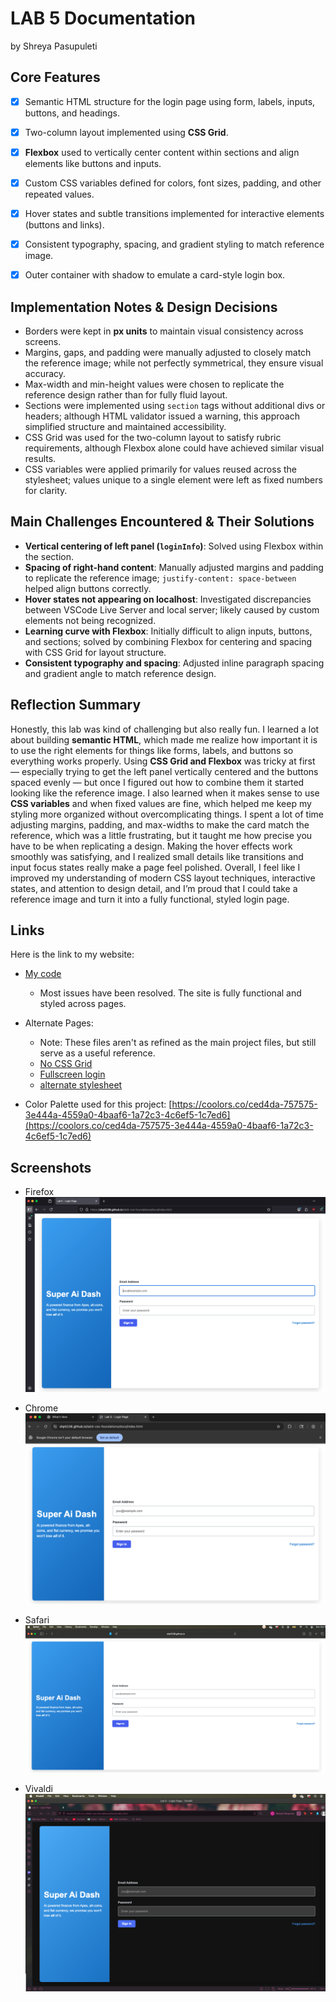 # LAB 5 Documentation
by Shreya Pasupuleti

## Core Features
- [X] Semantic HTML structure for the login page using form, labels, inputs, buttons, and headings.  
- [X] Two-column layout implemented using **CSS Grid**.  
- [X] **Flexbox** used to vertically center content within sections and align elements like buttons and inputs.  
- [X] Custom CSS variables defined for colors, font sizes, padding, and other repeated values.  
- [X] Hover states and subtle transitions implemented for interactive elements (buttons and links).  
- [X] Consistent typography, spacing, and gradient styling to match reference image.  
- [X] Outer container with shadow to emulate a card-style login box.  


## Implementation Notes & Design Decisions
- Borders were kept in **px units** to maintain visual consistency across screens.  
- Margins, gaps, and padding were manually adjusted to closely match the reference image; while not perfectly symmetrical, they ensure visual accuracy.  
- Max-width and min-height values were chosen to replicate the reference design rather than for fully fluid layout.  
- Sections were implemented using `section` tags without additional divs or headers; although HTML validator issued a warning, this approach simplified structure and maintained accessibility.  
- CSS Grid was used for the two-column layout to satisfy rubric requirements, although Flexbox alone could have achieved similar visual results.  
- CSS variables were applied primarily for values reused across the stylesheet; values unique to a single element were left as fixed numbers for clarity.  


## Main Challenges Encountered & Their Solutions
- **Vertical centering of left panel (`loginInfo`)**: Solved using Flexbox within the section.  
- **Spacing of right-hand content**: Manually adjusted margins and padding to replicate the reference image; `justify-content: space-between` helped align buttons correctly.  
- **Hover states not appearing on localhost**: Investigated discrepancies between VSCode Live Server and local server; likely caused by custom elements not being recognized.  
- **Learning curve with Flexbox**: Initially difficult to align inputs, buttons, and sections; solved by combining Flexbox for centering and spacing with CSS Grid for layout structure.  
- **Consistent typography and spacing**: Adjusted inline paragraph spacing and gradient angle to match reference design.  


## Reflection Summary
Honestly, this lab was kind of challenging but also really fun. I learned a lot about building **semantic HTML**, which made me realize how important it is to use the right elements for things like forms, labels, and buttons so everything works properly. Using **CSS Grid and Flexbox** was tricky at first — especially trying to get the left panel vertically centered and the buttons spaced evenly — but once I figured out how to combine them it started looking like the reference image. I also learned when it makes sense to use **CSS variables** and when fixed values are fine, which helped me keep my styling more organized without overcomplicating things. I spent a lot of time adjusting margins, padding, and max-widths to make the card match the reference, which was a little frustrating, but it taught me how precise you have to be when replicating a design. Making the hover effects work smoothly was satisfying, and I realized small details like transitions and input focus states really make a page feel polished. Overall, I feel like I improved my understanding of modern CSS layout techniques, interactive states, and attention to design detail, and I’m proud that I could take a reference image and turn it into a fully functional, styled login page.


## Links
Here is the link to my website: 
- [My code](https://shp5238.github.io/lab5-css-foundations/docs/index.html)
    - Most issues have been resolved. The site is fully functional and styled across pages.

- Alternate Pages:
    - Note: These files aren't as refined as the main project files, but still serve as a useful reference.
    - [No CSS Grid](https://shp5238.github.io/lab5-css-foundations/docs/altLayouts/login_card_no_css_grid.html)
    - [Fullscreen login](https://shp5238.github.io/lab5-css-foundations/docs/altLayouts/login_fullscreen.html)
    - [alternate stylesheet](https://shp5238.github.io/lab5-css-foundations/docs/altLayouts/styles.css)

- Color Palette used for this project: 
   [https://coolors.co/ced4da-757575-3e444a-4559a0-4baaf6-1a72c3-4c6ef5-1c7ed6](https://coolors.co/ced4da-757575-3e444a-4559a0-4baaf6-1a72c3-4c6ef5-1c7ed6)

## Screenshots
- Firefox
  ![firefox](screenshots/lab5_firefox.png)

- Chrome
  ![chrome](screenshots/lab5_chrome.png)

- Safari
  ![safari](screenshots/lab5_safari.png)

- Vivaldi
  ![vivaldi](screenshots/lab5_vivaldi.png)
